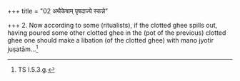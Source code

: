 +++
title = "02 अथैकेषाम् पृषदाज्ये स्कन्ने"

+++
2. Now according to some (ritualists), if the clotted ghee spills out, having poured some other clotted ghee in the (pot of the previous) clotted ghee one should make a libation (of the clotted ghee) with mano jyotir juṣatām...[^1]  


[^1]: TS I.5.3.g.  
